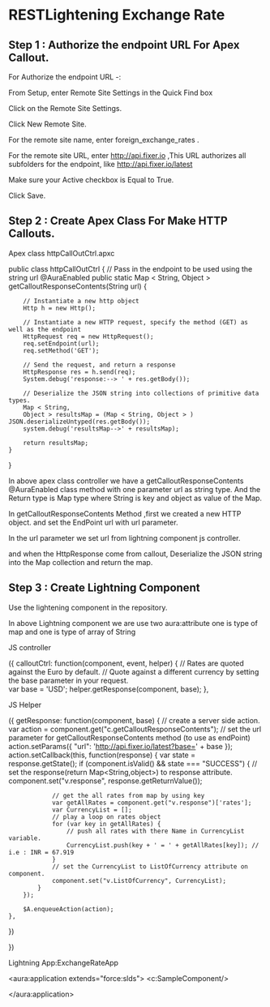 # RESTLightening Exchange Rate

## Step 1 :  Authorize the endpoint URL For Apex Callout.

 For Authorize the endpoint URL -:

From Setup, enter Remote Site Settings in the Quick Find box

Click on the Remote Site Settings.

Click New Remote Site.

For the remote site name, enter foreign_exchange_rates .

For the remote site URL, enter http://api.fixer.io  ,This URL authorizes all subfolders for the endpoint, like http://api.fixer.io/latest

Make sure your Active checkbox is Equal to True.

Click Save.

## Step 2 :  Create Apex Class For Make HTTP Callouts.

Apex class httpCallOutCtrl.apxc

public class httpCallOutCtrl {
	// Pass in the endpoint to be used using the string url
	@AuraEnabled
	public static Map < String,
	Object > getCalloutResponseContents(String url) {
 
		// Instantiate a new http object
		Http h = new Http();
 
		// Instantiate a new HTTP request, specify the method (GET) as well as the endpoint
		HttpRequest req = new HttpRequest();
		req.setEndpoint(url);
		req.setMethod('GET');
 
		// Send the request, and return a response
		HttpResponse res = h.send(req);
		System.debug('response:--> ' + res.getBody());
 
		// Deserialize the JSON string into collections of primitive data types.
		Map < String,
		Object > resultsMap = (Map < String, Object > ) JSON.deserializeUntyped(res.getBody());
		system.debug('resultsMap-->' + resultsMap);
 
		return resultsMap;
	}
}

In above apex class controller we have a getCalloutResponseContents @AuraEnabled class method with one parameter url as string type. And the Return type is Map type where String is key and object as value of the Map.

In getCalloutResponseContents Method ,first we created a new HTTP object. and set the EndPoint url with url parameter.

In the url parameter we set url from lightning component js controller.

and when the HttpResponse come from callout, Deserialize the JSON string into the Map collection and return the map.

## Step 3 :  Create Lightning Component

Use the lightening component in the repository.

In above Lightning component we are use two aura:attribute one is type of map and one is type of array of String

JS controller

({
    calloutCtrl: function(component, event, helper) {
        // Rates are quoted against the Euro by default. 
        // Quote against a different currency by setting the base parameter in your request.        
        var base = 'USD';
        helper.getResponse(component, base);
    },
    
  JS Helper
 
({
    getResponse: function(component, base) {
        // create a server side action.       
        var action = component.get("c.getCalloutResponseContents");
        // set the url parameter for getCalloutResponseContents method (to use as endPoint) 
        action.setParams({
            "url": 'http://api.fixer.io/latest?base=' + base
        });
        action.setCallback(this, function(response) {
            var state = response.getState();
            if (component.isValid() && state === "SUCCESS") {
                // set the response(return Map<String,object>) to response attribute.      
                component.set("v.response", response.getReturnValue());
 
                // get the all rates from map by using key              
                var getAllRates = component.get("v.response")['rates'];
                var CurrencyList = [];
                // play a loop on rates object 
                for (var key in getAllRates) {
                    // push all rates with there Name in CurrencyList variable.        
                    CurrencyList.push(key + ' = ' + getAllRates[key]); // i.e : INR = 67.919  
                }
                // set the CurrencyList to ListOfCurrency attribute on component.           
                component.set("v.ListOfCurrency", CurrencyList);
            }
        });
 
        $A.enqueueAction(action);
    },
})
 
})

Lightning App:ExchangeRateApp

<aura:application extends="force:slds">
   <c:SampleComponent/>
  <!-- here c: is org. namespace prefix-->
</aura:application>
 
